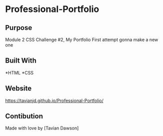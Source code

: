 # Professional-Portfolio

## Purpose
Module 2 CSS Challenge #2, My Portfolio
First attempt gonna make a new one
  
## Built With 
*HTML
*CSS

## Website
https://tavianjd.github.io/Professional-Portfolio/

## Contibution
Made with love by [Tavian Dawson]
